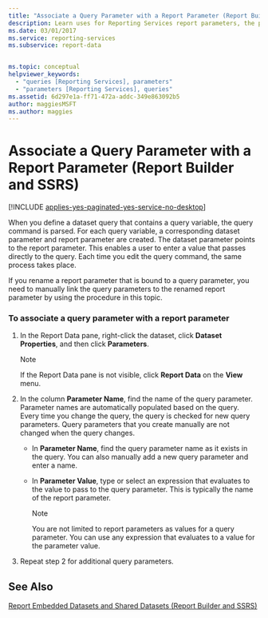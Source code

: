 ```yaml
---
title: "Associate a Query Parameter with a Report Parameter (Report Builder) | Microsoft Docs"
description: Learn uses for Reporting Services report parameters, the properties you can set, and how to associate a dataset query parameter with a report parameter.
ms.date: 03/01/2017
ms.service: reporting-services
ms.subservice: report-data


ms.topic: conceptual
helpviewer_keywords: 
  - "queries [Reporting Services], parameters"
  - "parameters [Reporting Services], queries"
ms.assetid: 6d297e1a-ff71-472a-addc-349e863092b5
author: maggiesMSFT
ms.author: maggies
---
```

# Associate a Query Parameter with a Report Parameter (Report Builder and SSRS)

[!INCLUDE [applies-yes-paginated-yes-service-no-desktop](../../includes/applies-yes-paginated-yes-service-no-desktop.md)]

  When you define a dataset query that contains a query variable, the query command is parsed. For each query variable, a corresponding dataset parameter and report parameter are created. The dataset parameter points to the report parameter. This enables a user to enter a value that passes directly to the query. Each time you edit the query command, the same process takes place.  
  
 If you rename a report parameter that is bound to a query parameter, you need to manually link the query parameters to the renamed report parameter by using the procedure in this topic.  
  
### To associate a query parameter with a report parameter  
  
1.  In the Report Data pane, right-click the dataset, click **Dataset Properties**, and then click **Parameters**.  
  
    > [!NOTE]  
    > If the Report Data pane is not visible, click **Report Data** on the **View** menu.  
  
2.  In the column **Parameter Name**, find the name of the query parameter. Parameter names are automatically populated based on the query. Every time you change the query, the query is checked for new query parameters. Query parameters that you create manually are not changed when the query changes.  
  
    -   In **Parameter Name**, find the query parameter name as it exists in the query. You can also manually add a new query parameter and enter a name.  
  
    -   In **Parameter Value**, type or select an expression that evaluates to the value to pass to the query parameter. This is typically the name of the report parameter.  
  
        > [!NOTE]  
        > You are not limited to report parameters as values for a query parameter. You can use any expression that evaluates to a value for the parameter value.  
  
3.  Repeat step 2 for additional query parameters.  
  
## See Also  
 [Report Embedded Datasets and Shared Datasets &#40;Report Builder and SSRS&#41;](../../reporting-services/report-data/report-embedded-datasets-and-shared-datasets-report-builder-and-ssrs.md)   

  
  
